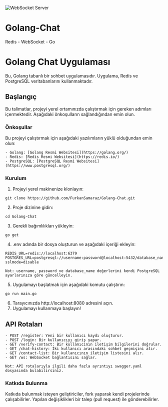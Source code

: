 ![WebSocket Server](https://github.com/FurkanSamaraz/Golang-Chat/assets/92402372/18f7d32b-7b6f-4c72-a8dd-571e75dbddbb)

# Golang-Chat
Redis - WebSocket - Go


# Golang Chat Uygulaması

Bu, Golang tabanlı bir sohbet uygulamasıdır. Uygulama, Redis ve PostgreSQL veritabanlarını kullanmaktadır.

## Başlangıç

Bu talimatlar, projeyi yerel ortamınızda çalıştırmak için gereken adımları içermektedir. Aşağıdaki önkoşulların sağlandığından emin olun.

### Önkoşullar

Bu projeyi çalıştırmak için aşağıdaki yazılımların yüklü olduğundan emin olun:
```
- Golang: [Golang Resmi Websitesi](https://golang.org/)
- Redis: [Redis Resmi Websitesi](https://redis.io/)
- PostgreSQL: [PostgreSQL Resmi Websitesi](https://www.postgresql.org/)
```
### Kurulum

1. Projeyi yerel makinenize klonlayın:

```
git clone https://github.com/FurkanSamaraz/Golang-Chat.git
```

2. Proje dizinine gidin:
```
cd Golang-Chat
```   

3. Gerekli bağımlılıkları yükleyin:
```
go get
```

4. .env adında bir dosya oluşturun ve aşağıdaki içeriği ekleyin:
```
REDIS_URL=redis://localhost:6379
POSTGRES_URL=postgresql://username:password@localhost:5432/database_name?sslmode=disable
```
```
Not: username, password ve database_name değerlerini kendi PostgreSQL ayarlarınıza göre güncelleyin.
```   

5. Uygulamayı başlatmak için aşağıdaki komutu çalıştırın:
```
go run main.go
```

6. Tarayıcınızda http://localhost:8080 adresini açın.
7. Uygulamayı kullanmaya başlayın!

## API Rotaları
```
- POST /register: Yeni bir kullanıcı kaydı oluşturur.
- POST /login: Bir kullanıcıyı giriş yapar.
- GET /verify-contact: Bir kullanıcının iletişim bilgilerini doğrular.
- GET /chat-history: İki kullanıcı arasındaki sohbet geçmişini alır.
- GET /contact-list: Bir kullanıcının iletişim listesini alır.
- GET /ws: WebSocket bağlantısını sağlar.
```      
```
Not: API rotalarıyla ilgili daha fazla ayrıntıyı swagger.yaml dosyasında bulabilirsiniz.
```

### Katkıda Bulunma
Katkıda bulunmak isteyen geliştiriciler, fork yaparak kendi projelerinde çalışabilirler. Yapılan değişiklikleri bir talep (pull request) ile gönderebilirler.
   







